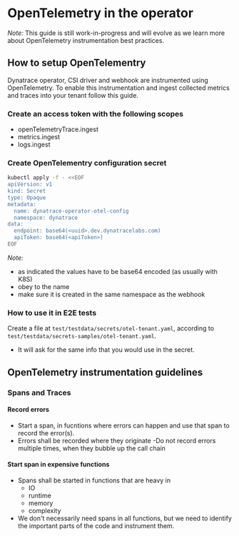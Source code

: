 # OpenTelemetry in the operator

*Note:* This guide is still work-in-progress and will evolve as we learn more about OpenTelemetry instrumentation best practices.

## How to setup OpenTelementry

Dynatrace operator, CSI driver and webhook are instrumented using OpenTelemetry. To enable this instrumentation and ingest collected
metrics and traces into your tenant follow this guide.

### Create an access token with the following scopes

- openTelemetryTrace.ingest
- metrics.ingest
- logs.ingest

### Create OpenTelementry configuration secret

```bash
kubectl apply -f - <<EOF
apiVersion: v1
kind: Secret
type: Opaque
metadata:
  name: dynatrace-operator-otel-config
  namespace: dynatrace
data:
  endpoint: base64(<uuid>.dev.dynatracelabs.com)
  apiToken: base64(<apiToken>)
EOF
```

*Note:*

- as indicated the values have to be base64 encoded (as usually with K8S)
- obey to the name
- make sure it is created in the same namespace as the webhook

### How to use it in E2E tests

Create a file at `test/testdata/secrets/otel-tenant.yaml`, according to `test/testdata/secrets-samples/otel-tenant.yaml`.

- It will ask for the same info that you would use in the secret.

## OpenTelemetry instrumentation guidelines

### Spans and Traces

#### Record errors

- Start a span, in fucntions where errors can happen and use that span to record the error(s).
- Errors shall be recorded where they originate
-Do not record errors multiple times, when they bubble up the call chain

#### Start span in expensive functions

- Spans shall be started in functions that are heavy in
  - IO
  - runtime
  - memory
  - complexity
- We don't necessarily need spans in all functions, but we need to identify the important parts of the code and instrument them.
